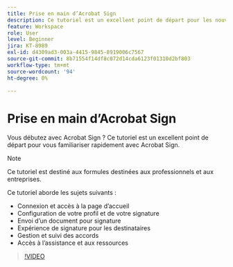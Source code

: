 ```yaml
---
title: Prise en main d’Acrobat Sign
description: Ce tutoriel est un excellent point de départ pour les nouveaux utilisateurs d’Acrobat Sign
feature: Workspace
role: User
level: Beginner
jira: KT-8989
exl-id: d4309ad3-003a-4415-9845-8919006c7567
source-git-commit: 8b71554f14df8c072d14cda6123f01310d2bf803
workflow-type: tm+mt
source-wordcount: '94'
ht-degree: 0%

---
```


# Prise en main d’Acrobat Sign

Vous débutez avec Acrobat Sign ? Ce tutoriel est un excellent point de départ pour vous familiariser rapidement avec Acrobat Sign.

>[!NOTE]
>
>Ce tutoriel est destiné aux formules destinées aux professionnels et aux entreprises.

Ce tutoriel aborde les sujets suivants :

* Connexion et accès à la page d’accueil
* Configuration de votre profil et de votre signature
* Envoi d’un document pour signature
* Expérience de signature pour les destinataires
* Gestion et suivi des accords
* Accès à l’assistance et aux ressources

>[!VIDEO](https://video.tv.adobe.com/v/337151?quality=12&learn=on&hidetitle=true)
